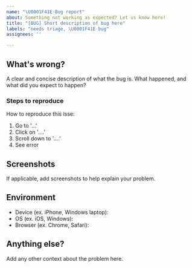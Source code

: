 ```yaml
---
name: "\U0001F41E Bug report"
about: Something not working as expected? Let us know here!
title: "[BUG] Short description of bug here"
labels: "needs triage, \U0001F41E bug"
assignees: ''

---
```


## What's wrong?
A clear and concise description of what the bug is. What happened, and what did you expect to happen?

### Steps to reproduce
How to reproduce this isse:
1. Go to '...'
2. Click on '....'
3. Scroll down to '....'
4. See error

## Screenshots
If applicable, add screenshots to help explain your problem.

## Environment
- Device (ex. iPhone, Windows laptop):
- OS (ex. iOS, Windows):
- Browser (ex. Chrome, Safari):

## Anything else?
Add any other context about the problem here.
